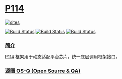 # [P114](https://github.com/OS-Q/P114)

[![sites](http://182.61.61.133/link/resources/OSQ.png)](http://www.OS-Q.com)

[![Build Status](https://github.com/OS-Q/P114/workflows/CI/badge.svg)](https://github.com/OS-Q/P114/actions/workflows/CI.yml)
[![Build Status](https://circleci.com/gh/OS-Q/P114.svg?style=svg)](https://circleci.com/gh/OS-Q/P114)
[![Build Status](https://cloud.drone.io/api/badges/OS-Q/P114/status.svg)](https://cloud.drone.io/OS-Q/P114)

### [简介](https://github.com/OS-Q/P114/wiki)


[P114](https://github.com/OS-Q/P114) 框架用于动态适配平台芯片，统一底层调用框架接口。


### [源圈 OS-Q (Open Source & QA) ](http://www.OS-Q.com)
